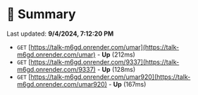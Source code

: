 # 📖 Summary
Last updated: **9/4/2024, 7:12:20 PM**

- `GET` [https://talk-m6gd.onrender.com/umar](https://talk-m6gd.onrender.com/umar) - **Up** (212ms)
- `GET` [https://talk-m6gd.onrender.com/9337](https://talk-m6gd.onrender.com/9337) - **Up** (128ms)
- `GET` [https://talk-m6gd.onrender.com/umar920](https://talk-m6gd.onrender.com/umar920) - **Up** (167ms)
